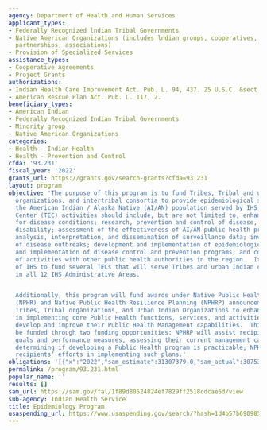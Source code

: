 ```yaml
---
agency: Department of Health and Human Services
applicant_types:
- Federally Recognized lndian Tribal Governments
- Native American Organizations (includes lndian groups, cooperatives, corporations,
  partnerships, associations)
- Provision of Specialized Services
assistance_types:
- Cooperative Agreements
- Project Grants
authorizations:
- Indian Health Care Improvement Act. Pub. L. 94, 437. 25 U.S.C. &sect; 1621m.
- American Rescue Plan Act. Pub. L. 117, 2.
beneficiary_types:
- American Indian
- Federally Recognized Indian Tribal Governments
- Minority group
- Native American Organizations
categories:
- Health - Indian Health
- Health - Prevention and Control
cfda: '93.231'
fiscal_year: '2022'
grants_url: https://grants.gov/search-grants?cfda=93.231
layout: program
objective: 'The purpose of this program is to fund Tribes, Tribal and urban Indian
  organizations, and intertribal consortia to provide epidemiological support for
  the American Indian / Alaska Native (AI/AN) population served by IHS.  Tribal Epidemiology
  Center (TEC) activities should include, but are not limited to, enhancement of surveillance
  for disease conditions; research, prevention and control of disease, injury, or
  disability; assessment of the effectiveness of AI/AN public health programs; epidemiologic
  analysis, interpretation, and dissemination of surveillance data; investigation
  of disease outbreaks; development and implementation of epidemiologic studies; development
  and implementation of disease control and prevention programs; and coordination
  of activities with other public health authorities in the region.  It is the intent
  of IHS to fund several TECs that will serve Tribes and urban Indian communities
  in all 12 IHS Administrative Areas.


  Additionally, this program will fund awards under Native Public Health Resilience
  (NPHR) and Native Public Health Resilience Planning (NPHRP) announcements to allow
  Tribes, Tribal organizations, and Urban Indian Organizations to enhance their capacity
  in implementing core Public Health functions, services, and activities, and to further
  develop and improve their Public Health Management capabilities.  This program will
  be funded through two funding opportunities: NPHRP will assist recipients in establishing
  goals and performance measures, assessing their current management capacity, and
  determining if developing a Public Health program is practicable; NPHR will fund
  recipients’ efforts in implementing such plans.'
obligations: '[{"x":"2022","sam_estimate":31307379.0,"sam_actual":30753999.0,"usa_spending_actual":250000.0},{"x":"2023","sam_estimate":34921500.0,"sam_actual":0.0,"usa_spending_actual":3147550.0},{"x":"2024","sam_estimate":9600000.0,"sam_actual":0.0,"usa_spending_actual":6648932.0}]'
permalink: /program/93.231.html
popular_name: ''
results: []
sam_url: https://sam.gov/fal/1f89d80524824ef7829ff2518cdcae5d/view
sub-agency: Indian Health Service
title: Epidemiology Program
usaspending_url: https://www.usaspending.gov/search/?hash=1d4b57b6909854c3245c990d9f6a735e
---
```

